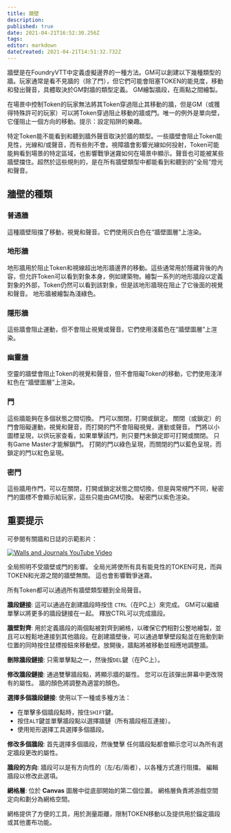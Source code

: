 ```yaml
---
title: 牆壁
description: 
published: true
date: 2021-04-21T16:52:30.256Z
tags: 
editor: markdown
dateCreated: 2021-04-21T14:51:32.732Z
---
```


牆壁是在FoundryVTT中定義虛擬邊界的一種方法。GM可以創建以下幾種類型的牆。玩家通常是看不見牆的（除了門），但它們可能會阻塞TOKEN的能見度，移動和發出聲音，具體取決於GM對牆的類型定義。 GM繪製牆段，在兩點之間繪製。

在場景中控制Token的玩家無法將其Token穿過阻止其移動的牆，但是GM（或獲得特殊許可的玩家）可以將Token穿過阻止移動的牆或門。唯一的例外是單向壁，它僅阻止一個方向的移動。提示：設定陷阱的樂趣。

特定Token能不能看到和聽到牆外聲音取決於牆的類型。一些牆壁會阻止Token能見性，光線和/或聲音，而有些則不會。視障牆會影響光線如何投射，Token可能能夠看到場景的特定區域，也影響戰爭迷霧如何在場景中顯示。聲音也可能被某些牆壁擋住。超然於這些規則的，是在所有牆壁類型中都能看到和聽到的“全局”燈光和聲音。

## 牆壁的種類

### 普通牆

這種牆壁阻擋了移動，視覺和聲音。它們使用灰白色在“牆壁圖層”上渲染。

### 地形牆

地形牆用於阻止Token和視線超出地形牆邊界的移動。這些通常用於隱藏背後的內容，但允許Token可以看到對象本身，例如建築物。繪製一系列的地形牆段以定義對象的外部，Token仍然可以看到該對象，但是該地形牆現在阻止了它後面的視覺和聲音。 地形牆被繪製為淺綠色。

### 隱形牆

這些牆會阻止運動，但不會阻止視覺或聲音。它們使用淺藍色在“牆壁圖層”上渲染。

### 幽靈牆

空靈的牆壁會阻止Token的視覺和聲音，但不會阻礙Token的移動，它們使用淺洋紅色在“牆壁圖層”上渲染。

### 門

這些牆能夠在多個狀態之間切換。 門可以關閉，打開或鎖定。 關閉（或鎖定）的門會阻礙運動，視覺和聲音，而打開的門不會阻礙視覺，運動或聲音。 門將以小圖標呈現，以供玩家查看，如果單擊該門，則只要門未鎖定即可打開或關閉。 只有Game Master才能解鎖門。 打開的門以綠色呈現，而關閉的門以藍色呈現，而鎖定的門以紅色呈現。

### 密門

這些牆用作門，可以在關閉，打開或鎖定狀態之間切換，但是與常規門不同，秘密門的圖標不會顯示給玩家，這些只能由GM切換。 秘密門以紫色渲染。

## 重要提示

可參閱有關牆和日誌的示範影片：

[![Walls and Journals YouTube Video](http://img.youtube.com/vi/zLTArUhSssU/0.jpg)](http://www.youtube.com/watch?v=zLTArUhSssU)

全局照明不受牆壁或門的影響。 全局光將使所有具有能見性的TOKEN可見，而與TOKEN和光源之間的牆壁無關。 這也會影響戰爭迷霧。

所有Token都可以通過所有牆壁類型聽到全局聲音。

**牆段鏈接**: 這可以通過在創建牆段時按住 `CTRL`（在PC上）來完成。 GM可以繼續單擊以將更多的牆段鏈接在一起。 釋放CTRL可以完成牆段。

**牆壁對齊**: 用於定義牆段的兩個點被對齊到網格，以確保它們相對公整地繪製，並且可以輕鬆地連接到其他牆段。在創建牆壁後，可以通過單擊壁段點並在拖動到新位置的同時按住鼠標按鈕來移動壁。放開後，牆點將被移動並相應地調整牆。

**刪除牆段鏈接**: 只需單擊點之一，然後按`DEL`鍵（在PC上）。

**修改牆段鏈接**: 通過雙擊牆段點，將顯示牆的屬性。 您可以在該彈出屏幕中更改現有的屬性。 牆的顏色將調整為適當的顏色。

**選擇多個牆段鏈接**: 使用以下一種或多種方法：

* 在單擊多個牆段點時，按住`SHIFT`鍵。
* 按住`ALT`鍵並單擊牆段點以選擇牆鏈（所有牆段相互連接）。
* 使用矩形選擇工具選擇多個牆段。

**修改多個牆段**: 首先選擇多個牆段，然後雙擊
任何牆段點都會顯示您可以為所有選定牆段更改的屬性。

**牆段的方向**: 牆段可以是有方向性的（左/右/兩者），以各種方式進行阻擋。 編輯牆段以修改此選項。

**網格層**: 位於 **Canvas** 圖層中從底部開始的第二個位置。 網格層負責將游戲空間定向和劃分為網格空間。

網格提供了方便的工具，用於測量距離，限制TOKEN移動以及提供用於錨定牆段或其他畫布功能。
